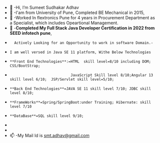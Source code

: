 - 👋 -Hi, I’m Sumeet Sudhakar Adhav
- 👀 -I'am from University of Pune, Completed BE Mechanical in 2015,
- 🌱 -Worked In flextronics Pune for 4 years in Procurement Department as a Specialist, which includes Opeartional Management.
- 💞️ -**Completed My Full Stack Java Developer Certification in 2022 from SEED infotech pune**, 
-       Actively Looking for an Opportunity to work in software Domain.-       
-     I am well versed in Java SE 11 platform, Withe Below Technologies
-     **Front End Technologies**:=HTML  skill level=8/10 including DOM; CSS/BootStrap;
-                                 JavaScript Skill level 8/10;Angular 13 skill level 6/10;  JSP/Servlet skill level=5/10;
-     **Back End Technologies**=JAVA SE 11 skill level 7/10; JDBC skill level 8/10;
-     **FrameWorks**=Spring/SpringBoot:under Training; Hibernate: skill level 7/10
-     **DataBase**=SQL skill level 9/10;  
-     
-      
- 📫 -My Mail Id is smt.adhav@gmail.com

<!---
sumeet0805/sumeet0805 is a ✨ special ✨ repository because its `README.md` (this file) appears on your GitHub profile.
You can click the Preview link to take a look at your changes.
--->

